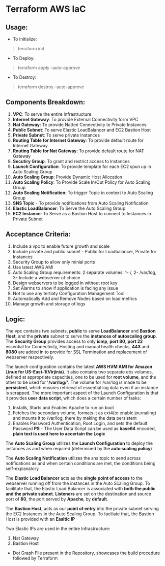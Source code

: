 # Terraform AWS IaC

## Usage:
- To Initialize:
> terraform init

- To Deploy:
> terraform apply -auto-approve

- To Destroy:
> terraform destroy -auto-approve
## Components Breakdown:
1. **VPC**: To serve the entire Infrastructure
2. **Internet Gateway**: To provide External Connectivity form VPC
3. **Nat Gateway**: To provide Natted Connectivity to Private Instances
4. **Public Subnet**: To serve Elastic LoadBalancer and EC2 Bastion Host
5. **Private Subnet**: To serve private Instances
6. **Routing Table for Internet Gateway**: To provide default route for Internet Gateway
7. **Routing Table for Nat Gateway**: To provide default route for NAT Gateway
8. **Secutiry Group**: To grant and restrict access to Instances
9. **Launch Configuration**: To provide template for each EC2 spun up in Auto Scaling Group
10. **Auto Scaling Group**: Provide Dynamic Host Allocation
11. **Auto Scaling Policy**: To Provide Scale In/Out Policy for Auto Scaling Group
12. **Auto Scaling Notification**: To trigger Topic in context to Auto Scaling Group
13. **SNS Topic** - To provide notifications from Auto Scaling Notification
14. **Elastic LoadBalancer**: To Serve the Auto Scaling Group
15. **EC2 Instance**: To Serve as a Bastion Host to connect to Instances in Private Subnet 
## Acceptance Criteria:
1. Include a vpc to enable future growth and scale
2. Include private and public subnet - Public for Loadbalancer, Private for Instances
3. Security Group to allow only minial ports
4. Use latest AWS AMI
5. Auto Scaling Group requirements: 2 separate volumes: 1- /, 2- /var/log, 3- Include a webserver of choice
6. Design webservers to be logged in without root key
7. Set Alarms to show if application is facing any issue
8. Not to use any tertiaty Configuration Management Tool
9. Automatically Add and Remove Nodes based on load metrics
10. Manage growth and storage of logs
## Logic:
The vpc contains two subnets, **public** to serve **LoadBalancer** and **Bastion Host**, and the **private** subnet to serve the **instances of autoscaling group**. The **Security Group** provides access to only **icmp**, **port 80**, **port 22** essential for Connectivity, Hosting and manual health checks, **443** and **8080** are added in to provide for SSL Termination and replacement of webserver respectively.

The launch configuration contains the latest **AWS HVM AMI for Amazon Linux for US-East-1(Virjinia)**. It also contains two separate ebs volumes, defined at appropriate capacities, one to be used for **root volume**, and the other to be used for **'/var/log/'**. The volume for /var/log is made to be **persistent**, which ensures retrieval of essential log data even if an instance is scrapped. The more important aspect of the Launch Configuration is that it provides **user data script**, which does a certain number of tasks:
1. Installs, Starts and Enables Apache to run on boot
2. Fetches the secondary volume, formats it as ext4(to enable journaling) and mounts it to /var/log, there by making the data persistent
3. Enables Password Authentication, Root Login, and sets the default Password
**PS** - The User Data Script can be used as **base64** encoded, **plain text is used here to accertain the Logic**

The **Auto Scaling Group** utilizes the **Launch Configuration** to deploy the instances as and when required (determined by the **auto scaling policy**)

The **Auto Scaling Notification** utilizes the sns topic to send across notifications as and when certain conditions are met, the conditions being self-explanatory

The **Elastic Load Balancer** acts as the **single point of access** to the webserver running off from the instances in the Auto Scaling Group. To facilitate that, the Elastic Load Balancer is associated with **both the public and the private subnet**. **Listeners** are set on the destination and source port of **80**, the port served by **Apache**, by **default**.

The **Bastion Host**, acts as our **point of entry** into the private subnet serving the EC2 Instances in the Auto Scaling Group. To faciliate that, the Bastion Host is provided with an **Easltic IP**

Two Elastic IPs are used in the entire Infrastructure:
1. Nat Gateway
2. Bastion Host

- Dot Graph File present in the Repository, showcases the build procedure followed by Terraform 

